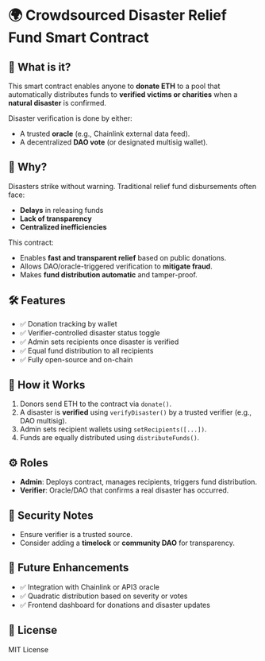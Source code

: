 # 🌍 Crowdsourced Disaster Relief Fund Smart Contract

## 🧠 What is it?

This smart contract enables anyone to **donate ETH** to a pool that automatically distributes funds to **verified victims or charities** when a **natural disaster** is confirmed.
 
Disaster verification is done by either:

- A trusted **oracle** (e.g., Chainlink external data feed).
- A decentralized **DAO vote** (or designated multisig wallet).

## 🎯 Why?

Disasters strike without warning. Traditional relief fund disbursements often face:

- **Delays** in releasing funds
- **Lack of transparency**
- **Centralized inefficiencies**

This contract:

- Enables **fast and transparent relief** based on public donations.
- Allows DAO/oracle-triggered verification to **mitigate fraud**.
- Makes **fund distribution automatic** and tamper-proof.

## 🛠️ Features

- ✅ Donation tracking by wallet
- ✅ Verifier-controlled disaster status toggle
- ✅ Admin sets recipients once disaster is verified
- ✅ Equal fund distribution to all recipients
- ✅ Fully open-source and on-chain

## 🧪 How it Works

1. Donors send ETH to the contract via `donate()`.
2. A disaster is **verified** using `verifyDisaster()` by a trusted verifier (e.g., DAO multisig).
3. Admin sets recipient wallets using `setRecipients([...])`.
4. Funds are equally distributed using `distributeFunds()`.

## ⚙️ Roles

- **Admin**: Deploys contract, manages recipients, triggers fund distribution.
- **Verifier**: Oracle/DAO that confirms a real disaster has occurred.

## 🔐 Security Notes

- Ensure verifier is a trusted source.
- Consider adding a **timelock** or **community DAO** for transparency.

## 🧩 Future Enhancements

- ✅ Integration with Chainlink or API3 oracle
- ✅ Quadratic distribution based on severity or votes
- ✅ Frontend dashboard for donations and disaster updates

## 📜 License

MIT License
